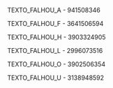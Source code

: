 TEXTO_FALHOU_A - 941508346

TEXTO_FALHOU_F - 3641506594

TEXTO_FALHOU_H - 3903324905

TEXTO_FALHOU_L - 2996073516

TEXTO_FALHOU_O - 3902506354

TEXTO_FALHOU_U - 3138948592